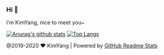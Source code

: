 ### Hi  👋
I‘m KimYang, nice to meet you~

[![Anurag's github stats](https://github-readme-stats.vercel.app/api?username=KimYangOfCat&hide=stars&show_icons=true&theme=cobalt&count_private=true)](https://github.com/anuraghazra/github-readme-stats)
[![Top Langs](https://github-readme-stats.vercel.app/api/top-langs/?username=KimYangOfCat&layout=compact&hide=html)](https://github.com/anuraghazra/github-readme-stats)

@2019-2020 ❤️ KimYang | Powered by [GitHub Readme Stats](https://github.com/anuraghazra/github-readme-stats)
<!--
**KimYangOfCat/KimYangOfCat** is a ✨ _special_ ✨ repository because its `README.md` (this file) appears on your GitHub profile.

Here are some ideas to get you started:

- 🔭 I’m currently working on ...
- 🌱 I’m currently learning ...
- 👯 I’m looking to collaborate on ...
- 🤔 I’m looking for help with ...
- 💬 Ask me about ...
- 📫 How to reach me: ...
- 😄 Pronouns: ...
- ⚡ Fun fact: ...
-->

